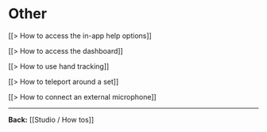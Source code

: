 # Other

[[> How to access the in-app help options]]

[[> How to access the dashboard]]

[[> How to use hand tracking]]

[[> How to teleport around a set]]

[[> How to connect an external microphone]]

<!-- [[> How to export video and depth maps]]

[[> How to export motion capture data]]

[[> How to export audio data]] -->

<!-- [[> How to use Mixed Reality mode]] -->

<!-- [[> How to use Vive trackers for full body tracking]] -->

<!-- [[> How to use a Perception Neuron motion capture suit]] -->

---

**Back:** [[Studio / How tos]]
